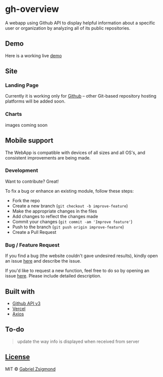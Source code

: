 # gh-overview

A webapp using Github API to display helpful information about a specific user or organization by analyzing all of its public repositories.

## Demo
Here is a working live [demo](https://gh-overview.now.sh/)


## Site

### Landing Page
Currently it is working only for [Github](https://github.com/) – other Git-based repository hosting platforms will be added soon.

### Charts
images coming soon


## Mobile support
The WebApp is compatible with devices of all sizes and all OS's, and consistent improvements are being made.

### Development
Want to contribute? Great!

To fix a bug or enhance an existing module, follow these steps:

- Fork the repo
- Create a new branch (`git checkout -b improve-feature`)
- Make the appropriate changes in the files
- Add changes to reflect the changes made
- Commit your changes (`git commit -am 'Improve feature'`)
- Push to the branch (`git push origin improve-feature`)
- Create a Pull Request 

### Bug / Feature Request

If you find a bug (the website couldn't gave undesired results), kindly open an issue [here](https://github.com/gzsig/gh-overview/issues/new) and describe the issue.

If you'd like to request a new function, feel free to do so by opening an issue [here](https://github.com/gzsig/gh-overview/issues/new). Please include detailed description.


## Built with 

- [Github API v3](https://developer.github.com/v3)
- [Vercel](https://vercel.com/)
- [Axios](https://github.com/axios/axios)


## To-do
> update the way info is displayed when received from server

## [License]()

MIT © [Gabriel Zsigmond](https://github.com/gzsig)
